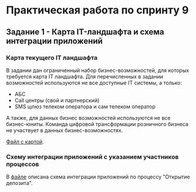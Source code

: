 # Практическая работа по спринту 9

## Задание 1 - Карта IT-ландшафта и схема интеграции приложений

### Карта текущего IT ландшафта

В задании дан ограниченный набор бизнес-возможностей, для которых требуется карта IT ландшафта.
Для перечисленных в задании возможностей используются не все доступные IT системы, а только:
- АБС
- Call центры (свой и партнерский)
- SMS шлюз телеком оператора и сам телеком оператор

А также, для данных бизнес возможностей используются не все бизнес-юниты. Команда цифровой трансформации розничного бизнеса не участвует в данных бизнес-возможностях.

[Файл с картой](Exc1/it-landscape-map.drawio).

### Схему интеграции приложений с указанием участников процессов

В [файле](Exc1/apps-integration.drawio) описана схема интеграции приложений по процессу "Открытие депозита".

